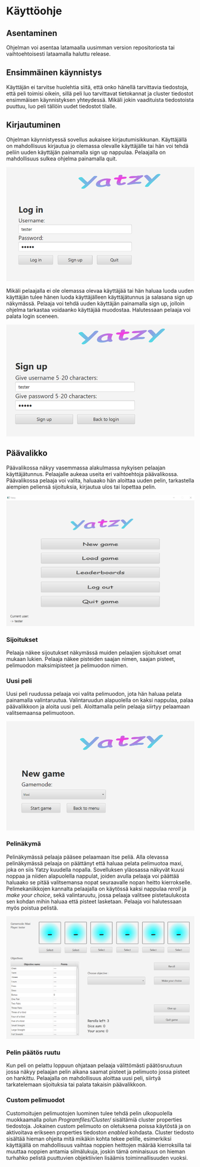 # Käyttöohje

## Asentaminen
Ohjelman voi asentaa latamaalla uusimman version repositoriosta tai vaihtoehtoisesti lataamalla haluttu release.

## Ensimmäinen käynnistys
Käyttäjän ei tarvitse huolehtia siitä, että onko hänellä tarvittavia tiedostoja, että peli toimisi oikein, sillä peli luo tarvittavat tietokannat ja cluster tiedostot ensimmäisen käynnistyksen yhteydessä. Mikäli jokin vaadituista tiedostoista puuttuu, luo peli tällöin uudet tiedostot tilalle.

## Kirjautuminen
Ohjelman käynnistyessä sovellus aukaisee kirjautumisikkunan. Käyttäjällä on mahdollisuus kirjautua jo olemassa olevalle käyttäjälle tai hän voi tehdä peliin uuden käyttäjän painamalla sign up nappulaa. Pelaajalla on mahdollisuus sulkea ohjelma painamalla quit.

![Login](https://github.com/tsa-dom/ot-harjoitustyo/blob/master/Images/image1.png)

Mikäli pelaajalla ei ole olemassa olevaa käyttäjää tai hän haluaa luoda uuden käyttäjän tulee hänen luoda käyttäjälleen käyttäjätunnus ja salasana sign up näkymässä. Pelaaja voi tehdä uuden käyttäjän painamalla sign up, jolloin ohjelma tarkastaa voidaanko käyttäjää muodostaa. Halutessaan pelaaja voi palata login sceneen.

![Sign up](https://github.com/tsa-dom/ot-harjoitustyo/blob/master/Images/image2.png)

## Päävalikko
Päävalikossa näkyy vasemmassa alakulmassa nykyisen pelaajan käyttäjätunnus. Pelaajalle aukeaa useita eri vaihtoehtoja päävalikossa. Päävalikossa pelaaja voi valita, haluaako hän aloittaa uuden pelin, tarkastella aiempien peliensä sijoituksia, kirjautua ulos tai lopettaa pelin. 

![Päävalikko](https://github.com/tsa-dom/ot-harjoitustyo/blob/master/Images/image3.png)
### Sijoitukset
Pelaaja näkee sijoutukset näkymässä muiden pelaajien sijoitukset omat mukaan lukien. Pelaaja näkee pisteiden saajan nimen, saajan pisteet, pelimuodon maksimipisteet ja pelimuodon nimen.

### Uusi peli
Uusi peli ruudussa pelaaja voi valita pelimuodon, jota hän haluaa pelata painamalla valintaruutua. Valintaruudun alapuolella on kaksi nappulaa, palaa päävalikkoon ja aloita uusi peli. Aloittamalla pelin pelaaja siirtyy pelaamaan valitsemaansa pelimuotoon.

![New game](https://github.com/tsa-dom/ot-harjoitustyo/blob/master/Images/image4.png)

### Pelinäkymä
Pelinäkymässä pelaaja pääsee pelaamaan itse peliä. Alla olevassa pelinäkymässä pelaaja on päättänyt että haluaa pelata pelimuotoa maxi, joka on siis Yatzy kuudella nopalla. Sovelluksen yläosassa näkyvät kuusi noppaa ja niiden alapuolella nappulat, joiden avulla pelaaja voi päättää haluaako se pitää valitsemansa nopat seuraavalle nopan heitto kierrokselle. Pelimekaniikkojen kannalta pelaajalla on käytössä kaksi nappulaa *reroll* ja *make your choice*, sekä valintaruutu, jossa pelaaja valitsee pistetaulukosta sen kohdan mihin haluaa että pisteet lasketaan. Pelaaja voi halutessaan myös poistua pelistä.

![Game](https://github.com/tsa-dom/ot-harjoitustyo/blob/master/Images/image5.png)

### Pelin päätös ruutu
Kun peli on pelattu loppuun ohjataan pelaaja välittömästi päätösruutuun jossa näkyy pelaajan pelin aikana saamat pisteet ja pelimuoto jossa pisteet on hankittu. Pelaajalla on mahdollisuus aloittaa uusi peli, siirtyä tarkatelemaan sijoituksia tai palata takaisin päävalikkoon.

### Custom pelimuodot
Customoitujen pelimuotojen luominen tulee tehdä pelin ulkopuolella muokkaamalla polun *Programfiles/Cluster/* sisältämiä cluster properties tiedostoja. Jokainen custom pelimuoto on oletuksena poissa käytöstä ja on aktivoitava erikseen properties tiedoston *enabled* kohdasta. Cluster tiedosto sisältää hieman ohjeita mitä mikäkin kohta tekee pelille, esimerkiksi käyttäjällä on mahdollisuus vaihtaa noppien heittojen määrää kierroksilla tai muuttaa noppien antamia silmälukuja, joskin tämä ominaisuus on hieman turhahko pelistä puuttuvien objektiivien lisäämis toiminnallisuuden vuoksi.
